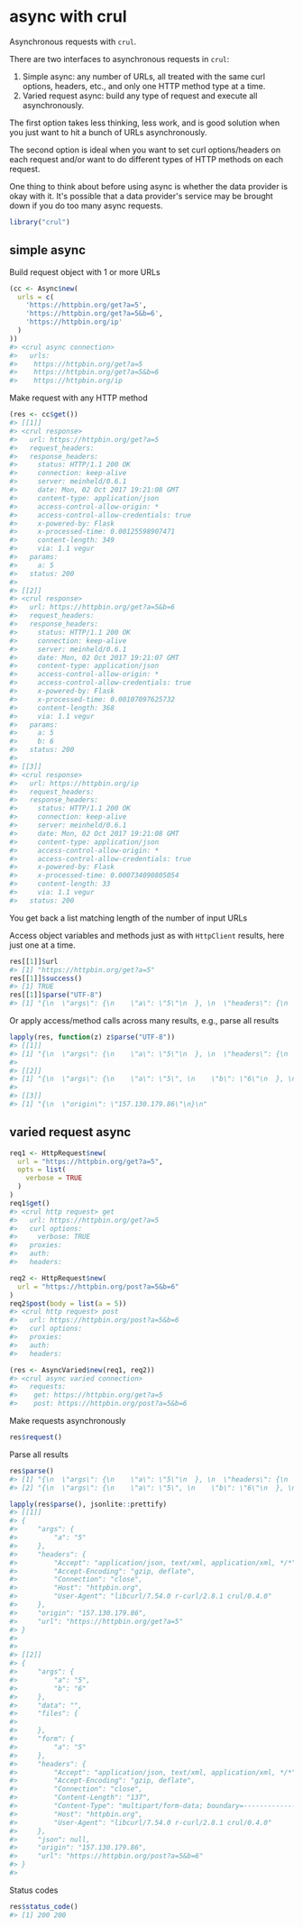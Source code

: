 <!--
%\VignetteIndexEntry{async with crul}
%\VignetteEngine{knitr::rmarkdown}
%\VignetteEncoding{UTF-8}
-->

async with crul
===============



Asynchronous requests with `crul`.

There are two interfaces to asynchronous requests in `crul`:

1. Simple async: any number of URLs, all treated with the same curl options,
headers, etc., and only one HTTP method type at a time.
2. Varied request async: build any type of request and execute all asynchronously.

The first option takes less thinking, less work, and is good solution when you
just want to hit a bunch of URLs asynchronously.

The second option is ideal when you want to set curl options/headers on each
request and/or want to do different types of HTTP methods on each request.

One thing to think about before using async is whether the data provider is
okay with it. It's possible that a data provider's service may be brought down
if you do too many async requests.


```r
library("crul")
```

## simple async

Build request object with 1 or more URLs




```r
(cc <- Async$new(
  urls = c(
    'https://httpbin.org/get?a=5',
    'https://httpbin.org/get?a=5&b=6',
    'https://httpbin.org/ip'
  )
))
#> <crul async connection>
#>   urls:
#>    https://httpbin.org/get?a=5
#>    https://httpbin.org/get?a=5&b=6
#>    https://httpbin.org/ip
```

Make request with any HTTP method


```r
(res <- cc$get())
#> [[1]]
#> <crul response>
#>   url: https://httpbin.org/get?a=5
#>   request_headers:
#>   response_headers:
#>     status: HTTP/1.1 200 OK
#>     connection: keep-alive
#>     server: meinheld/0.6.1
#>     date: Mon, 02 Oct 2017 19:21:08 GMT
#>     content-type: application/json
#>     access-control-allow-origin: *
#>     access-control-allow-credentials: true
#>     x-powered-by: Flask
#>     x-processed-time: 0.00125598907471
#>     content-length: 349
#>     via: 1.1 vegur
#>   params:
#>     a: 5
#>   status: 200
#>
#> [[2]]
#> <crul response>
#>   url: https://httpbin.org/get?a=5&b=6
#>   request_headers:
#>   response_headers:
#>     status: HTTP/1.1 200 OK
#>     connection: keep-alive
#>     server: meinheld/0.6.1
#>     date: Mon, 02 Oct 2017 19:21:07 GMT
#>     content-type: application/json
#>     access-control-allow-origin: *
#>     access-control-allow-credentials: true
#>     x-powered-by: Flask
#>     x-processed-time: 0.00107097625732
#>     content-length: 368
#>     via: 1.1 vegur
#>   params:
#>     a: 5
#>     b: 6
#>   status: 200
#>
#> [[3]]
#> <crul response>
#>   url: https://httpbin.org/ip
#>   request_headers:
#>   response_headers:
#>     status: HTTP/1.1 200 OK
#>     connection: keep-alive
#>     server: meinheld/0.6.1
#>     date: Mon, 02 Oct 2017 19:21:08 GMT
#>     content-type: application/json
#>     access-control-allow-origin: *
#>     access-control-allow-credentials: true
#>     x-powered-by: Flask
#>     x-processed-time: 0.000734090805054
#>     content-length: 33
#>     via: 1.1 vegur
#>   status: 200
```

You get back a list matching length of the number of input URLs

Access object variables and methods just as with `HttpClient` results, here just one at a time.


```r
res[[1]]$url
#> [1] "https://httpbin.org/get?a=5"
res[[1]]$success()
#> [1] TRUE
res[[1]]$parse("UTF-8")
#> [1] "{\n  \"args\": {\n    \"a\": \"5\"\n  }, \n  \"headers\": {\n    \"Accept\": \"application/json, text/xml, application/xml, */*\", \n    \"Accept-Encoding\": \"gzip, deflate\", \n    \"Connection\": \"close\", \n    \"Host\": \"httpbin.org\", \n    \"User-Agent\": \"libcurl/7.54.0 r-curl/2.8.1 crul/0.4.0\"\n  }, \n  \"origin\": \"157.130.179.86\", \n  \"url\": \"https://httpbin.org/get?a=5\"\n}\n"
```

Or apply access/method calls across many results, e.g., parse all results


```r
lapply(res, function(z) z$parse("UTF-8"))
#> [[1]]
#> [1] "{\n  \"args\": {\n    \"a\": \"5\"\n  }, \n  \"headers\": {\n    \"Accept\": \"application/json, text/xml, application/xml, */*\", \n    \"Accept-Encoding\": \"gzip, deflate\", \n    \"Connection\": \"close\", \n    \"Host\": \"httpbin.org\", \n    \"User-Agent\": \"libcurl/7.54.0 r-curl/2.8.1 crul/0.4.0\"\n  }, \n  \"origin\": \"157.130.179.86\", \n  \"url\": \"https://httpbin.org/get?a=5\"\n}\n"
#>
#> [[2]]
#> [1] "{\n  \"args\": {\n    \"a\": \"5\", \n    \"b\": \"6\"\n  }, \n  \"headers\": {\n    \"Accept\": \"application/json, text/xml, application/xml, */*\", \n    \"Accept-Encoding\": \"gzip, deflate\", \n    \"Connection\": \"close\", \n    \"Host\": \"httpbin.org\", \n    \"User-Agent\": \"libcurl/7.54.0 r-curl/2.8.1 crul/0.4.0\"\n  }, \n  \"origin\": \"157.130.179.86\", \n  \"url\": \"https://httpbin.org/get?a=5&b=6\"\n}\n"
#>
#> [[3]]
#> [1] "{\n  \"origin\": \"157.130.179.86\"\n}\n"
```

## varied request async


```r
req1 <- HttpRequest$new(
  url = "https://httpbin.org/get?a=5",
  opts = list(
    verbose = TRUE
  )
)
req1$get()
#> <crul http request> get
#>   url: https://httpbin.org/get?a=5
#>   curl options:
#>     verbose: TRUE
#>   proxies:
#>   auth:
#>   headers:

req2 <- HttpRequest$new(
  url = "https://httpbin.org/post?a=5&b=6"
)
req2$post(body = list(a = 5))
#> <crul http request> post
#>   url: https://httpbin.org/post?a=5&b=6
#>   curl options:
#>   proxies:
#>   auth:
#>   headers:

(res <- AsyncVaried$new(req1, req2))
#> <crul async varied connection>
#>   requests:
#>    get: https://httpbin.org/get?a=5
#>    post: https://httpbin.org/post?a=5&b=6
```

Make requests asynchronously


```r
res$request()
```

Parse all results


```r
res$parse()
#> [1] "{\n  \"args\": {\n    \"a\": \"5\"\n  }, \n  \"headers\": {\n    \"Accept\": \"application/json, text/xml, application/xml, */*\", \n    \"Accept-Encoding\": \"gzip, deflate\", \n    \"Connection\": \"close\", \n    \"Host\": \"httpbin.org\", \n    \"User-Agent\": \"libcurl/7.54.0 r-curl/2.8.1 crul/0.4.0\"\n  }, \n  \"origin\": \"157.130.179.86\", \n  \"url\": \"https://httpbin.org/get?a=5\"\n}\n"
#> [2] "{\n  \"args\": {\n    \"a\": \"5\", \n    \"b\": \"6\"\n  }, \n  \"data\": \"\", \n  \"files\": {}, \n  \"form\": {\n    \"a\": \"5\"\n  }, \n  \"headers\": {\n    \"Accept\": \"application/json, text/xml, application/xml, */*\", \n    \"Accept-Encoding\": \"gzip, deflate\", \n    \"Connection\": \"close\", \n    \"Content-Length\": \"137\", \n    \"Content-Type\": \"multipart/form-data; boundary=------------------------9223144570b5d592\", \n    \"Host\": \"httpbin.org\", \n    \"User-Agent\": \"libcurl/7.54.0 r-curl/2.8.1 crul/0.4.0\"\n  }, \n  \"json\": null, \n  \"origin\": \"157.130.179.86\", \n  \"url\": \"https://httpbin.org/post?a=5&b=6\"\n}\n"
```


```r
lapply(res$parse(), jsonlite::prettify)
#> [[1]]
#> {
#>     "args": {
#>         "a": "5"
#>     },
#>     "headers": {
#>         "Accept": "application/json, text/xml, application/xml, */*",
#>         "Accept-Encoding": "gzip, deflate",
#>         "Connection": "close",
#>         "Host": "httpbin.org",
#>         "User-Agent": "libcurl/7.54.0 r-curl/2.8.1 crul/0.4.0"
#>     },
#>     "origin": "157.130.179.86",
#>     "url": "https://httpbin.org/get?a=5"
#> }
#>
#>
#> [[2]]
#> {
#>     "args": {
#>         "a": "5",
#>         "b": "6"
#>     },
#>     "data": "",
#>     "files": {
#>
#>     },
#>     "form": {
#>         "a": "5"
#>     },
#>     "headers": {
#>         "Accept": "application/json, text/xml, application/xml, */*",
#>         "Accept-Encoding": "gzip, deflate",
#>         "Connection": "close",
#>         "Content-Length": "137",
#>         "Content-Type": "multipart/form-data; boundary=------------------------9223144570b5d592",
#>         "Host": "httpbin.org",
#>         "User-Agent": "libcurl/7.54.0 r-curl/2.8.1 crul/0.4.0"
#>     },
#>     "json": null,
#>     "origin": "157.130.179.86",
#>     "url": "https://httpbin.org/post?a=5&b=6"
#> }
#>
```

Status codes


```r
res$status_code()
#> [1] 200 200
```
